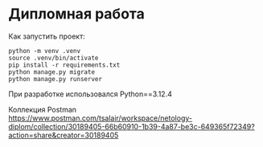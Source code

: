 # Дипломная работа 

Как запустить проект:

```shell
python -m venv .venv
source .venv/bin/activate
pip install -r requirements.txt
python manage.py migrate
python manage.py runserver
```

При разработке использовался Python==3.12.4

Коллекция Postman https://www.postman.com/tsalair/workspace/netology-diplom/collection/30189405-66b60910-1b39-4a87-be3c-649365f72349?action=share&creator=30189405 